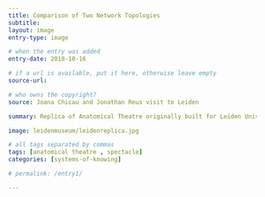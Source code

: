 ```yaml
---
title: Comparison of Two Network Topologies
subtitle:
layout: image
entry-type: image

# when the entry was added
entry-date: 2018-10-16

# if a url is available, put it here, otherwise leave empty
source-url:

# who owns the copyright?
source: Joana Chicau and Jonathan Reus visit to Leiden

summary: Replica of Anatomical Theatre originally built for Leiden University in 1594 currently at Boerhaave Museum

image: leidenmuseum/leidenreplica.jpg

# all tags separated by commas
tags: [anatomical theatre , spectacle]
categories: [systems-of-knowing]

# permalink: /entry1/

---
```

